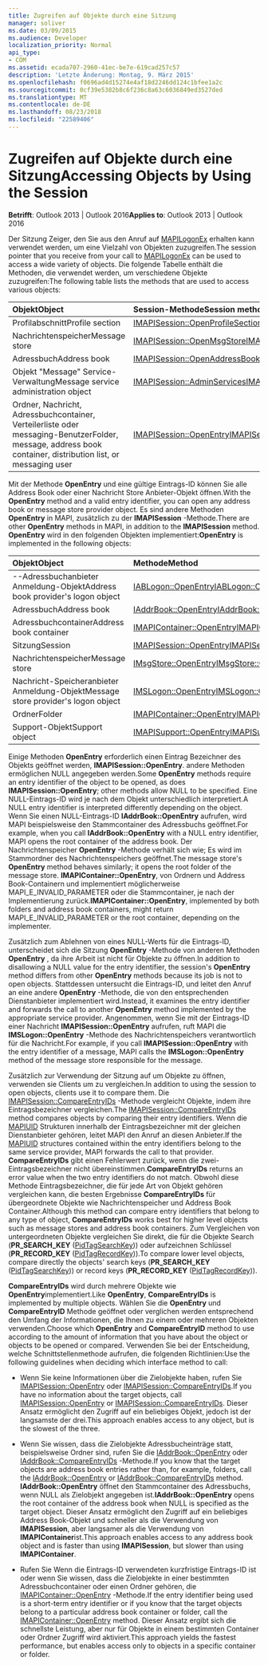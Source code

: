 ```yaml
---
title: Zugreifen auf Objekte durch eine Sitzung
manager: soliver
ms.date: 03/09/2015
ms.audience: Developer
localization_priority: Normal
api_type:
- COM
ms.assetid: ecada707-2960-41ec-be7e-619cad257c57
description: 'Letzte Änderung: Montag, 9. März 2015'
ms.openlocfilehash: f0696ad4d15274e4af18d2246dd124c1bfee1a2c
ms.sourcegitcommit: 0cf39e5382b8c6f236c8a63c6036849ed3527ded
ms.translationtype: MT
ms.contentlocale: de-DE
ms.lasthandoff: 08/23/2018
ms.locfileid: "22589406"
---
```

# <a name="accessing-objects-by-using-the-session"></a><span data-ttu-id="a2e76-103">Zugreifen auf Objekte durch eine Sitzung</span><span class="sxs-lookup"><span data-stu-id="a2e76-103">Accessing Objects by Using the Session</span></span>

  
  
<span data-ttu-id="a2e76-104">**Betrifft**: Outlook 2013 | Outlook 2016</span><span class="sxs-lookup"><span data-stu-id="a2e76-104">**Applies to**: Outlook 2013 | Outlook 2016</span></span> 
  
<span data-ttu-id="a2e76-105">Der Sitzung Zeiger, den Sie aus den Anruf auf [MAPILogonEx](mapilogonex.md) erhalten kann verwendet werden, um eine Vielzahl von Objekten zuzugreifen.</span><span class="sxs-lookup"><span data-stu-id="a2e76-105">The session pointer that you receive from your call to [MAPILogonEx](mapilogonex.md) can be used to access a wide variety of objects.</span></span> <span data-ttu-id="a2e76-106">Die folgende Tabelle enthält die Methoden, die verwendet werden, um verschiedene Objekte zuzugreifen:</span><span class="sxs-lookup"><span data-stu-id="a2e76-106">The following table lists the methods that are used to access various objects:</span></span> 
  
|<span data-ttu-id="a2e76-107">**Objekt**</span><span class="sxs-lookup"><span data-stu-id="a2e76-107">**Object**</span></span>|<span data-ttu-id="a2e76-108">**Session-Methode**</span><span class="sxs-lookup"><span data-stu-id="a2e76-108">**Session method**</span></span>|
|:-----|:-----|
|<span data-ttu-id="a2e76-109">Profilabschnitt</span><span class="sxs-lookup"><span data-stu-id="a2e76-109">Profile section</span></span>  <br/> |[<span data-ttu-id="a2e76-110">IMAPISession::OpenProfileSection</span><span class="sxs-lookup"><span data-stu-id="a2e76-110">IMAPISession::OpenProfileSection</span></span>](imapisession-openprofilesection.md) <br/> |
|<span data-ttu-id="a2e76-111">Nachrichtenspeicher</span><span class="sxs-lookup"><span data-stu-id="a2e76-111">Message store</span></span>  <br/> |[<span data-ttu-id="a2e76-112">IMAPISession::OpenMsgStore</span><span class="sxs-lookup"><span data-stu-id="a2e76-112">IMAPISession::OpenMsgStore</span></span>](imapisession-openmsgstore.md) <br/> |
|<span data-ttu-id="a2e76-113">Adressbuch</span><span class="sxs-lookup"><span data-stu-id="a2e76-113">Address book</span></span>  <br/> |[<span data-ttu-id="a2e76-114">IMAPISession::OpenAddressBook</span><span class="sxs-lookup"><span data-stu-id="a2e76-114">IMAPISession::OpenAddressBook</span></span>](imapisession-openaddressbook.md) <br/> |
|<span data-ttu-id="a2e76-115">Objekt "Message" Service-Verwaltung</span><span class="sxs-lookup"><span data-stu-id="a2e76-115">Message service administration object</span></span>  <br/> |[<span data-ttu-id="a2e76-116">IMAPISession::AdminServices</span><span class="sxs-lookup"><span data-stu-id="a2e76-116">IMAPISession::AdminServices</span></span>](imapisession-adminservices.md) <br/> |
|<span data-ttu-id="a2e76-117">Ordner, Nachricht, Adressbuchcontainer, Verteilerliste oder messaging-Benutzer</span><span class="sxs-lookup"><span data-stu-id="a2e76-117">Folder, message, address book container, distribution list, or messaging user</span></span>  <br/> |[<span data-ttu-id="a2e76-118">IMAPISession::OpenEntry</span><span class="sxs-lookup"><span data-stu-id="a2e76-118">IMAPISession::OpenEntry</span></span>](imapisession-openentry.md) <br/> |
   
<span data-ttu-id="a2e76-119">Mit der Methode **OpenEntry** und eine gültige Eintrags-ID können Sie alle Address Book oder einer Nachricht Store Anbieter-Objekt öffnen.</span><span class="sxs-lookup"><span data-stu-id="a2e76-119">With the **OpenEntry** method and a valid entry identifier, you can open any address book or message store provider object.</span></span> <span data-ttu-id="a2e76-120">Es sind andere Methoden **OpenEntry** in MAPI, zusätzlich zu der **IMAPISession** -Methode.</span><span class="sxs-lookup"><span data-stu-id="a2e76-120">There are other **OpenEntry** methods in MAPI, in addition to the **IMAPISession** method.</span></span> <span data-ttu-id="a2e76-121">**OpenEntry** wird in den folgenden Objekten implementiert:</span><span class="sxs-lookup"><span data-stu-id="a2e76-121">**OpenEntry** is implemented in the following objects:</span></span> 
  
|<span data-ttu-id="a2e76-122">**Objekt**</span><span class="sxs-lookup"><span data-stu-id="a2e76-122">**Object**</span></span>|<span data-ttu-id="a2e76-123">**Methode**</span><span class="sxs-lookup"><span data-stu-id="a2e76-123">**Method**</span></span>|
|:-----|:-----|
|<span data-ttu-id="a2e76-124">--Adressbuchanbieter Anmeldung-Objekt</span><span class="sxs-lookup"><span data-stu-id="a2e76-124">Address book provider's logon object</span></span>  <br/> |[<span data-ttu-id="a2e76-125">IABLogon::OpenEntry</span><span class="sxs-lookup"><span data-stu-id="a2e76-125">IABLogon::OpenEntry</span></span>](iablogon-openentry.md) <br/> |
|<span data-ttu-id="a2e76-126">Adressbuch</span><span class="sxs-lookup"><span data-stu-id="a2e76-126">Address book</span></span>  <br/> |[<span data-ttu-id="a2e76-127">IAddrBook::OpenEntry</span><span class="sxs-lookup"><span data-stu-id="a2e76-127">IAddrBook::OpenEntry</span></span>](iaddrbook-openentry.md) <br/> |
|<span data-ttu-id="a2e76-128">Adressbuchcontainer</span><span class="sxs-lookup"><span data-stu-id="a2e76-128">Address book container</span></span>  <br/> |[<span data-ttu-id="a2e76-129">IMAPIContainer::OpenEntry</span><span class="sxs-lookup"><span data-stu-id="a2e76-129">IMAPIContainer::OpenEntry</span></span>](imapicontainer-openentry.md) <br/> |
|<span data-ttu-id="a2e76-130">Sitzung</span><span class="sxs-lookup"><span data-stu-id="a2e76-130">Session</span></span>  <br/> |[<span data-ttu-id="a2e76-131">IMAPISession::OpenEntry</span><span class="sxs-lookup"><span data-stu-id="a2e76-131">IMAPISession::OpenEntry</span></span>](imapisession-openentry.md) <br/> |
|<span data-ttu-id="a2e76-132">Nachrichtenspeicher</span><span class="sxs-lookup"><span data-stu-id="a2e76-132">Message store</span></span>  <br/> |[<span data-ttu-id="a2e76-133">IMsgStore::OpenEntry</span><span class="sxs-lookup"><span data-stu-id="a2e76-133">IMsgStore::OpenEntry</span></span>](imsgstore-openentry.md) <br/> |
|<span data-ttu-id="a2e76-134">Nachricht-Speicheranbieter Anmeldung-Objekt</span><span class="sxs-lookup"><span data-stu-id="a2e76-134">Message store provider's logon object</span></span>  <br/> |[<span data-ttu-id="a2e76-135">IMSLogon::OpenEntry</span><span class="sxs-lookup"><span data-stu-id="a2e76-135">IMSLogon::OpenEntry</span></span>](imslogon-openentry.md) <br/> |
|<span data-ttu-id="a2e76-136">Ordner</span><span class="sxs-lookup"><span data-stu-id="a2e76-136">Folder</span></span>  <br/> |[<span data-ttu-id="a2e76-137">IMAPIContainer::OpenEntry</span><span class="sxs-lookup"><span data-stu-id="a2e76-137">IMAPIContainer::OpenEntry</span></span>](imapicontainer-openentry.md) <br/> |
|<span data-ttu-id="a2e76-138">Support-Objekt</span><span class="sxs-lookup"><span data-stu-id="a2e76-138">Support object</span></span>  <br/> |[<span data-ttu-id="a2e76-139">IMAPISupport::OpenEntry</span><span class="sxs-lookup"><span data-stu-id="a2e76-139">IMAPISupport::OpenEntry</span></span>](imapisupport-openentry.md) <br/> |
   
<span data-ttu-id="a2e76-140">Einige Methoden **OpenEntry** erforderlich einen Eintrag Bezeichner des Objekts geöffnet werden, **IMAPISession::OpenEntry**. andere Methoden ermöglichen NULL angegeben werden.</span><span class="sxs-lookup"><span data-stu-id="a2e76-140">Some **OpenEntry** methods require an entry identifier of the object to be opened, as does **IMAPISession::OpenEntry**; other methods allow NULL to be specified.</span></span> <span data-ttu-id="a2e76-141">Eine NULL-Eintrags-ID wird je nach dem Objekt unterschiedlich interpretiert.</span><span class="sxs-lookup"><span data-stu-id="a2e76-141">A NULL entry identifier is interpreted differently depending on the object.</span></span> <span data-ttu-id="a2e76-142">Wenn Sie einen NULL-Eintrags-ID **IAddrBook::OpenEntry** aufrufen, wird MAPI beispielsweise den Stammcontainer des Adressbuchs geöffnet.</span><span class="sxs-lookup"><span data-stu-id="a2e76-142">For example, when you call **IAddrBook::OpenEntry** with a NULL entry identifier, MAPI opens the root container of the address book.</span></span> <span data-ttu-id="a2e76-143">Der Nachrichtenspeicher **OpenEntry** -Methode verhält sich wie; Es wird im Stammordner des Nachrichtenspeichers geöffnet.</span><span class="sxs-lookup"><span data-stu-id="a2e76-143">The message store's **OpenEntry** method behaves similarly; it opens the root folder of the message store.</span></span> <span data-ttu-id="a2e76-144">**IMAPIContainer::OpenEntry**, von Ordnern und Address Book-Containern und implementiert möglicherweise MAPI_E_INVALID_PARAMETER oder die Stammcontainer, je nach der Implementierung zurück.</span><span class="sxs-lookup"><span data-stu-id="a2e76-144">**IMAPIContainer::OpenEntry**, implemented by both folders and address book containers, might return MAPI_E_INVALID_PARAMETER or the root container, depending on the implementer.</span></span> 
  
<span data-ttu-id="a2e76-145">Zusätzlich zum Ablehnen von eines NULL-Werts für die Eintrags-ID, unterscheidet sich die Sitzung **OpenEntry** -Methode von anderen Methoden **OpenEntry** , da ihre Arbeit ist nicht für Objekte zu öffnen.</span><span class="sxs-lookup"><span data-stu-id="a2e76-145">In addition to disallowing a NULL value for the entry identifier, the session's **OpenEntry** method differs from other **OpenEntry** methods because its job is not to open objects.</span></span> <span data-ttu-id="a2e76-146">Stattdessen untersucht die Eintrags-ID, und leitet den Anruf an eine andere **OpenEntry** -Methode, die von den entsprechenden Dienstanbieter implementiert wird.</span><span class="sxs-lookup"><span data-stu-id="a2e76-146">Instead, it examines the entry identifier and forwards the call to another **OpenEntry** method implemented by the appropriate service provider.</span></span> <span data-ttu-id="a2e76-147">Angenommen, wenn Sie mit der Eintrags-ID einer Nachricht **IMAPISession::OpenEntry** aufrufen, ruft MAPI die **IMSLogon::OpenEntry** -Methode des Nachrichtenspeichers verantwortlich für die Nachricht.</span><span class="sxs-lookup"><span data-stu-id="a2e76-147">For example, if you call **IMAPISession::OpenEntry** with the entry identifier of a message, MAPI calls the **IMSLogon::OpenEntry** method of the message store responsible for the message.</span></span> 
  
<span data-ttu-id="a2e76-148">Zusätzlich zur Verwendung der Sitzung auf um Objekte zu öffnen, verwenden sie Clients um zu vergleichen.</span><span class="sxs-lookup"><span data-stu-id="a2e76-148">In addition to using the session to open objects, clients use it to compare them.</span></span> <span data-ttu-id="a2e76-149">Die [IMAPISession::CompareEntryIDs](imapisession-compareentryids.md) -Methode vergleicht Objekte, indem ihre Eintragsbezeichner vergleichen.</span><span class="sxs-lookup"><span data-stu-id="a2e76-149">The [IMAPISession::CompareEntryIDs](imapisession-compareentryids.md) method compares objects by comparing their entry identifiers.</span></span> <span data-ttu-id="a2e76-150">Wenn die [MAPIUID](mapiuid.md) Strukturen innerhalb der Eintragsbezeichner mit der gleichen Dienstanbieter gehören, leitet MAPI den Anruf an diesen Anbieter.</span><span class="sxs-lookup"><span data-stu-id="a2e76-150">If the [MAPIUID](mapiuid.md) structures contained within the entry identifiers belong to the same service provider, MAPI forwards the call to that provider.</span></span> <span data-ttu-id="a2e76-151">**CompareEntryIDs** gibt einen Fehlerwert zurück, wenn die zwei-Eintragsbezeichner nicht übereinstimmen.</span><span class="sxs-lookup"><span data-stu-id="a2e76-151">**CompareEntryIDs** returns an error value when the two entry identifiers do not match.</span></span> <span data-ttu-id="a2e76-152">Obwohl diese Methode Eintragsbezeichner, die für jede Art von Objekt gehören vergleichen kann, die besten Ergebnisse **CompareEntryIDs** für übergeordnete Objekte wie Nachrichtenspeicher und Address Book Container.</span><span class="sxs-lookup"><span data-stu-id="a2e76-152">Although this method can compare entry identifiers that belong to any type of object, **CompareEntryIDs** works best for higher level objects such as message stores and address book containers.</span></span> <span data-ttu-id="a2e76-153">Zum Vergleichen von untergeordneten Objekte vergleichen Sie direkt, die für die Objekte Search (**PR_SEARCH_KEY** ([PidTagSearchKey](pidtagsearchkey-canonical-property.md))) oder aufzeichnen Schlüssel (**PR_RECORD_KEY** ([PidTagRecordKey](pidtagrecordkey-canonical-property.md))).</span><span class="sxs-lookup"><span data-stu-id="a2e76-153">To compare lower level objects, compare directly the objects' search keys (**PR_SEARCH_KEY** ([PidTagSearchKey](pidtagsearchkey-canonical-property.md))) or record keys (**PR_RECORD_KEY** ([PidTagRecordKey](pidtagrecordkey-canonical-property.md))).</span></span> 
  
<span data-ttu-id="a2e76-154">**CompareEntryIDs** wird durch mehrere Objekte wie **OpenEntry**implementiert.</span><span class="sxs-lookup"><span data-stu-id="a2e76-154">Like **OpenEntry**, **CompareEntryIDs** is implemented by multiple objects.</span></span> <span data-ttu-id="a2e76-155">Wählen Sie die **OpenEntry** und **CompareEntryID** Methode geöffnet oder verglichen werden entsprechend den Umfang der Informationen, die Ihnen zu einem oder mehreren Objekten verwenden.</span><span class="sxs-lookup"><span data-stu-id="a2e76-155">Choose which **OpenEntry** and **CompareEntryID** method to use according to the amount of information that you have about the object or objects to be opened or compared.</span></span> <span data-ttu-id="a2e76-156">Verwenden Sie bei der Entscheidung, welche Schnittstellenmethode aufrufen, die folgenden Richtlinien:</span><span class="sxs-lookup"><span data-stu-id="a2e76-156">Use the following guidelines when deciding which interface method to call:</span></span> 
  
- <span data-ttu-id="a2e76-157">Wenn Sie keine Informationen über die Zielobjekte haben, rufen Sie [IMAPISession::OpenEntry](imapisession-openentry.md) oder [IMAPISession::CompareEntryIDs](imapisession-compareentryids.md).</span><span class="sxs-lookup"><span data-stu-id="a2e76-157">If you have no information about the target objects, call [IMAPISession::OpenEntry](imapisession-openentry.md) or [IMAPISession::CompareEntryIDs](imapisession-compareentryids.md).</span></span> <span data-ttu-id="a2e76-158">Dieser Ansatz ermöglicht den Zugriff auf ein beliebiges Objekt, jedoch ist der langsamste der drei.</span><span class="sxs-lookup"><span data-stu-id="a2e76-158">This approach enables access to any object, but is the slowest of the three.</span></span>
    
- <span data-ttu-id="a2e76-159">Wenn Sie wissen, dass die Zielobjekte Adressbucheinträge statt, beispielsweise Ordner sind, rufen Sie die [IAddrBook::OpenEntry](iaddrbook-openentry.md) oder [IAddrBook::CompareEntryIDs](iaddrbook-compareentryids.md) -Methode.</span><span class="sxs-lookup"><span data-stu-id="a2e76-159">If you know that the target objects are address book entries rather than, for example, folders, call the [IAddrBook::OpenEntry](iaddrbook-openentry.md) or [IAddrBook::CompareEntryIDs](iaddrbook-compareentryids.md) method.</span></span> <span data-ttu-id="a2e76-160">**IAddrBook::OpenEntry** öffnet den Stammcontainer des Adressbuchs, wenn NULL als Zielobjekt angegeben ist.</span><span class="sxs-lookup"><span data-stu-id="a2e76-160">**IAddrBook::OpenEntry** opens the root container of the address book when NULL is specified as the target object.</span></span> <span data-ttu-id="a2e76-161">Dieser Ansatz ermöglicht den Zugriff auf ein beliebiges Address Book-Objekt und schneller als die Verwendung von **IMAPISession**, aber langsamer als die Verwendung von **IMAPIContainer**ist.</span><span class="sxs-lookup"><span data-stu-id="a2e76-161">This approach enables access to any address book object and is faster than using **IMAPISession**, but slower than using **IMAPIContainer**.</span></span>
    
- <span data-ttu-id="a2e76-162">Rufen Sie Wenn die Eintrags-ID verwendeten kurzfristige Eintrags-ID ist oder wenn Sie wissen, dass die Zielobjekte in einer bestimmten Adressbuchcontainer oder einen Ordner gehören, die [IMAPIContainer::OpenEntry](imapicontainer-openentry.md) -Methode.</span><span class="sxs-lookup"><span data-stu-id="a2e76-162">If the entry identifier being used is a short-term entry identifier or if you know that the target objects belong to a particular address book container or folder, call the [IMAPIContainer::OpenEntry](imapicontainer-openentry.md) method.</span></span> <span data-ttu-id="a2e76-163">Dieser Ansatz ergibt sich die schnellste Leistung, aber nur für Objekte in einem bestimmten Container oder Ordner Zugriff wird aktiviert.</span><span class="sxs-lookup"><span data-stu-id="a2e76-163">This approach yields the fastest performance, but enables access only to objects in a specific container or folder.</span></span> 
    

